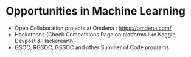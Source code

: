# Opportunities in Machine Learning

- Open Collaboration projects at Omdena : https://omdena.com/
- Hackathons (Check Competitions Page on platforms like Kaggle, Devpost & Hackerearth)
- GSOC, RGSOC, GSSOC and other Summer of Code programs
